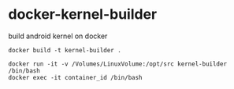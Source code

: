 docker-kernel-builder
=====================

build android kernel on docker

```
docker build -t kernel-builder .
```

```
docker run -it -v /Volumes/LinuxVolume:/opt/src kernel-builder /bin/bash
docker exec -it container_id /bin/bash
```
